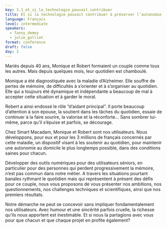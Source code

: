 ```yaml
---
key: 3.1_et_si_la_technologie_pouvait_contribuer
title: Et si la technologie pouvait contribuer à préserver l’autonomie des personnes âgées dépendantes...
language: Français
level: intermediate
speakers:
  - fanny_demey
  - julie_golliot
format: conference
draft: false
day: 3
---
```

Mariés depuis 40 ans, Monique et Robert formaient un couple comme tous les autres. Mais depuis quelques mois, leur quotidien est chamboulé.

Monique a été diagnostiquée avec la maladie d’Alzheimer. Elle souffre de pertes de mémoire, de difficultés à s’orienter et à s’organiser au quotidien. Elle qui a toujours été dynamique et indépendante a beaucoup de mal à accepter cette situation et à garder le moral.

Robert a ainsi endossé le rôle “d’aidant principal”. Il porte beaucoup d’attention à son épouse, la soutient dans les tâches du quotidien, essaie de continuer à la faire sourire, la valorise et la réconforte… Sans sombrer lui-même, parce qu’il s’épuise et parfois, se décourage.

Chez Smart Macadam, Monique et Robert sont nos utilisateurs. Nous développons, pour eux et pour les 3 millions de français concernés par cette maladie, un dispositif visant à les soutenir au quotidien, pour maintenir une autonomie au domicile le plus longtemps possible, dans des conditions saines pour chacun.

Développer des outils numériques pour des utilisateurs séniors, en particulier pour des personnes qui perdent progressivement la mémoire, n’est pas commun dans notre métier. A travers les situations pourtant banales rythmant le quotidien mais qui représentent à présent des défis pour ce couple, nous vous proposons de vous présenter nos ambitions, nos questionnements, nos challenges techniques et scientifiques, ainsi que nos premiers résultats.

Notre démarche ne peut se concevoir sans impliquer fondamentalement nos utilisateurs. Avec humour et une sincérité parfois cruelle, la richesse qu’ils nous apportent est inestimable. Et si nous la partagions avec vous pour que chacun et que chaque projet en profite également?
